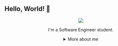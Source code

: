 ## Hello, World! 👋

<div align="center">
  
<img src="https://github.blog/wp-content/uploads/2018/10/46896184-b679fc80-ce30-11e8-88bf-921e9b788f7c.gif?resize=200%2C200" />

I'm a Software Engineer student.

<details>
  <summary> More about me</summary>
<div align="left">
 
``` js
const stebs = {
    personal: {
        fullName: 'Hebertt Nascimento'
         birth: '01/28/1996'
        interests: ['music', 'games', 'language learning', 'and more'],
        motivation: [
            '',
            'Making life easier and smarter through tech',
        ],
    },
    technical: {
        technologies: {
            frontEnd: {
                Javascript: ['Vanilla JS', 'React', 'Redux', 'Jest'],
                HTML: ['HTML5', 'Semantic HTML'],
                CSS: ['sass', 'styled-components', 'Bootstrap'],
            },
            backEnd: {
                Javascript: ['Node.js', 'Express']
            },
            
        },
    }
}
```
  </div>
</details>



